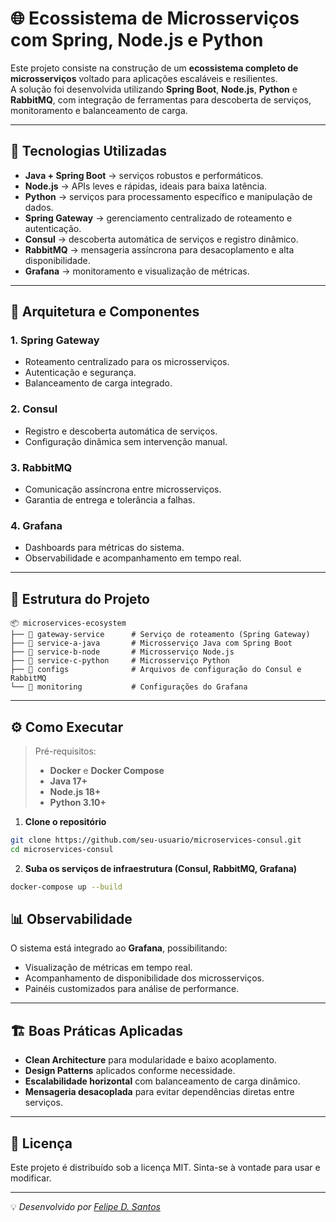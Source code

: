 # 🌐 Ecossistema de Microsserviços com Spring, Node.js e Python

Este projeto consiste na construção de um **ecossistema completo de microsserviços** voltado para aplicações escaláveis e resilientes.  
A solução foi desenvolvida utilizando **Spring Boot**, **Node.js**, **Python** e **RabbitMQ**, com integração de ferramentas para descoberta de serviços, monitoramento e balanceamento de carga.

---

## 🚀 Tecnologias Utilizadas

- **Java + Spring Boot** → serviços robustos e performáticos.
- **Node.js** → APIs leves e rápidas, ideais para baixa latência.
- **Python** → serviços para processamento específico e manipulação de dados.
- **Spring Gateway** → gerenciamento centralizado de roteamento e autenticação.
- **Consul** → descoberta automática de serviços e registro dinâmico.
- **RabbitMQ** → mensageria assíncrona para desacoplamento e alta disponibilidade.
- **Grafana** → monitoramento e visualização de métricas.

---

## 📌 Arquitetura e Componentes

### **1. Spring Gateway**
- Roteamento centralizado para os microsserviços.
- Autenticação e segurança.
- Balanceamento de carga integrado.

### **2. Consul**
- Registro e descoberta automática de serviços.
- Configuração dinâmica sem intervenção manual.

### **3. RabbitMQ**
- Comunicação assíncrona entre microsserviços.
- Garantia de entrega e tolerância a falhas.

### **4. Grafana**
- Dashboards para métricas do sistema.
- Observabilidade e acompanhamento em tempo real.

---

## 📂 Estrutura do Projeto

```
📦 microservices-ecosystem
├── 📁 gateway-service      # Serviço de roteamento (Spring Gateway)
├── 📁 service-a-java       # Microsserviço Java com Spring Boot
├── 📁 service-b-node       # Microsserviço Node.js
├── 📁 service-c-python     # Microsserviço Python
├── 📁 configs              # Arquivos de configuração do Consul e RabbitMQ
└── 📁 monitoring           # Configurações do Grafana
```

---

## ⚙️ Como Executar

> Pré-requisitos:
> - **Docker** e **Docker Compose**
> - **Java 17+**
> - **Node.js 18+**
> - **Python 3.10+**

1. **Clone o repositório**
```bash
git clone https://github.com/seu-usuario/microservices-consul.git
cd microservices-consul
```

2. **Suba os serviços de infraestrutura (Consul, RabbitMQ, Grafana)**
```bash
docker-compose up --build
```

## 📊 Observabilidade

O sistema está integrado ao **Grafana**, possibilitando:
- Visualização de métricas em tempo real.
- Acompanhamento de disponibilidade dos microsserviços.
- Painéis customizados para análise de performance.

---

## 🏗 Boas Práticas Aplicadas

- **Clean Architecture** para modularidade e baixo acoplamento.
- **Design Patterns** aplicados conforme necessidade.
- **Escalabilidade horizontal** com balanceamento de carga dinâmico.
- **Mensageria desacoplada** para evitar dependências diretas entre serviços.

---

## 📜 Licença
Este projeto é distribuído sob a licença MIT. Sinta-se à vontade para usar e modificar.

---

💡 *Desenvolvido por [Felipe D. Santos](https://www.linkedin.com/in/felipe-d-santos/)*
